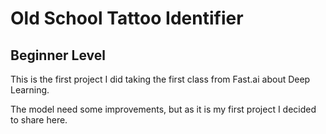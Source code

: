 # Old School Tattoo Identifier

<h2> Beginner Level </h2>

This is the first project I did taking the first class from Fast.ai about Deep Learning.

The model need some improvements, but as it is my first project I decided to share here.

